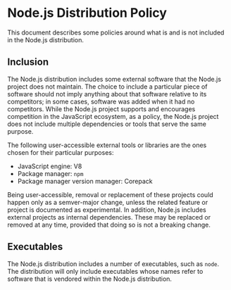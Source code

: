 # Node.js Distribution Policy

This document describes some policies around what is and is not included in the
Node.js distribution.

## Inclusion

The Node.js distribution includes some external software that the Node.js
project does not maintain. The choice to include a particular piece of software
should not imply anything about that software relative to its competitors; in
some cases, software was added when it had no competitors. While the Node.js
project supports and encourages competition in the JavaScript ecosystem, as a
policy, the Node.js project does not include multiple dependencies or tools that
serve the same purpose.

The following user-accessible external tools or libraries are the ones chosen
for their particular purposes:

* JavaScript engine: V8
* Package manager: `npm`
* Package manager version manager: Corepack

Being user-accessible, removal or replacement of these projects could happen
only as a semver-major change, unless the related feature or project is
documented as experimental. In addition, Node.js includes external projects as
internal dependencies. These may be replaced or removed at any time, provided
that doing so is not a breaking change.

## Executables

The Node.js distribution includes a number of executables, such as `node`. The
distribution will only include executables whose names refer to software that is
vendored within the Node.js distribution.
